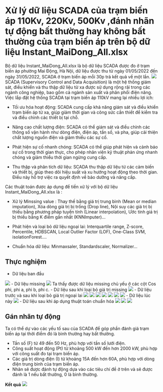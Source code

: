 # Xử lý dữ liệu SCADA của trạm biến áp 110Kv, 220Kv, 500Kv ,đánh nhãn tự động bất thường hay không bất thường của trạm biến áp trên bộ dữ liệu Instant_MaiDong_All.xlsx
Bộ dữ liệu Instant_MaiDong_All.xlsx là bộ dữ liệu SCADA được đo ở trạm biến áp phường Mai Động, Hà Nội, dữ liệu được thu từ ngày 01/05/2022 đến ngày 31/05/2022, SCADA ở trạm biến áp mỗi 30p trả kết quả về một lần.
<img src=".\images\chuthich.jpg">
SCADA (Supervisory Control and Data Acquisition) là một hệ thống giám sát, điều khiển và thu thập dữ liệu từ xa được sử dụng rộng rãi trong các ngành công nghiệp, bao gồm cả ngành sản xuất và phân phối điện năng. 
Việc lắp đặt hệ thống SCADA tại trạm biến áp 110kV mang lại nhiều lợi ích:

- Tối ưu hóa hoạt động: SCADA cung cấp khả năng giám sát và điều khiển trạm biến áp từ xa, giúp giảm thời gian và công sức cần thiết để kiểm tra và điều chỉnh các thiết bị tại chỗ.

- Nâng cao chất lượng điện: SCADA có thể giám sát và điều chỉnh các thông số vận hành như dòng điện, điện áp, tần số, và pha, giúp cải thiện chất lượng nguồn điện và giảm thiểu các sự cố.

- Phát hiện sự cố nhanh chóng: SCADA có thể giúp phát hiện và cảnh báo sự cố trong thời gian thực, cho phép nhân viên kỹ thuật phản ứng nhanh chóng và giảm thiểu thời gian ngừng cung cấp.

- Thu thập và phân tích dữ liệu: SCADA thu thập dữ liệu từ các cảm biến và thiết bị, giúp theo dõi hiệu suất và xu hướng hoạt động theo thời gian. Điều này hỗ trợ việc ra quyết định về bảo dưỡng và nâng cấp.

Các thuật toán được áp dụng để tiền xử lý với bộ dữ liệu Instant_MaiDong_All.xlsx  là :

- Xử lý Minssing value :
	Thay thế bằng giá trị trung bình (Mean or median imputation),
	Xóa dòng giá trị bị trống (Drop line),
	Nội suy các giá trị bị thiếu bằng phương pháp tuyến tính (Linear interpolation),
	Ước tính giá trị bị thiếu bằng K điểm gần nhất (KNNImputer)…
	
- Phát hiện và loại bỏ dữ liệu ngoại lai:
	Interquartile range,
	Z-score,
	Percentile,
	HDBSCAN,
	Local Outlier Factor (LOF),
	One-Class SVM,
	isolationForest….

- Chuẩn hóa dữ liệu:
	Minmaxsaler,
	Standardscaler,
	Normalizer…
## Thực nghiệm
- Dữ liệu ban đầu
<img src=".\images\dulieubandau.jpg">
- Dữ liệu missing
<img src=".\images\datamissing.png">
Ta thấy được dữ liệu missing chủ yếu ở các cột Cos phi, phi a, phi b, phi c.
- Dữ liệu sau khi loại bỏ giá trị missing
<img src=".\images\datanomissing.png">
- Dữ liệu trước và sau khi loại bỏ giá trị ngoại lai
<img src=".\images\F(Hz).jpg">
<img src=".\images\Pt(kW).jpg">
<img src=".\images\Qt(kVAR).jpg">
<img src=".\images\Ia(A).jpg">
<img src=".\images\Cos phi.jpg">
<img src=".\images\phi a.jpg">
<img src=".\images\Ua(V).jpg">
- Dữ liệu lúc này
<img src=".\images\dulieusausuly.jpg">
- Dữ liệu sau khi áp dụng thuật toán chuẩn hóa
<img src=".\images\chuanhoa1.jpg">
<img src=".\images\chuan2.jpg">
<img src=".\images\chuan3.jpg">

## Gán nhãn tự động

Ta có thể dự vào các yếu tố sau của SCADA để góp phần đánh giá trạm biến áp tại thời điểm đó là bình thường hay bất thường.
- Tần số (F) từ 49 đến 50 Hz, phù hợp với tần số lưới điện.
- Công suất hoạt động (Pt) từ khoảng 500 kW đến hơn 2000 kW, phù hợp với công suất đo tại trạm biến áp.
- Các giá trị dòng điện (I) từ khoảng 15A đến hơn 60A, phù hợp với dòng điện trung bình của trạm biến áp.
- Nhãn sẽ được đánh tự động dựa vào các tiêu chí đề ở trên và sẽ được đánh là 1 nếu bất thường, 0 là bình thường. 

**Kết quả**
<img src=".\images\datadanhnhan.jpg">
